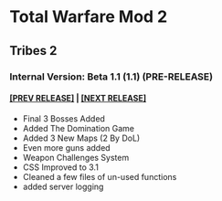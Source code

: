 # Total Warfare Mod 2
## Tribes 2
### Internal Version: Beta 1.1 (1.1) (PRE-RELEASE)
#### [[PREV RELEASE]](1.0.md) | [[NEXT RELEASE]](1.2.md)
* Final 3 Bosses Added
* Added The Domination Game
* Added 3 New Maps (2 By DoL)
* Even more guns added
* Weapon Challenges System
* CSS Improved to 3.1
* Cleaned a few files of un-used functions
* added server logging